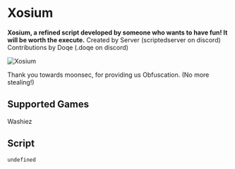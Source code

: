 # Xosium
**Xosium, a refined script developed by someone who wants to have fun! It will be worth the execute.**
Created by Server (scriptedserver on discord)
Contributions by Doqe (.doqe on discord)

![Xosium](https://media.discordapp.net/attachments/1293056734646108254/1311140573746429962/IJsCOve.png?ex=6747c650&is=674674d0&hm=9bb3193788121c90ecc25389c4e7420c945b84fb44d908073e11ca9e943e0a86&=&format=webp&quality=lossless&width=1000&height=200)

Thank you towards moonsec, for providing us Obfuscation. (No more stealing!)

## Supported Games

Washiez

## Script
```
undefined
```

